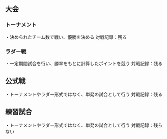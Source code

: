 ## 大会
### トーナメント
・決められたチーム数で戦い、優勝を決める
対戦記録：残る

### ラダー戦
・一定期間試合を行い、勝率をもとに計算したポイントを競う
対戦記録：残る

## 公式戦
・トーナメントやラダー形式ではなく、単発の試合として行う
対戦記録：残る 

## 練習試合
・トーナメントやラダー形式ではなく、単発の試合として行う
対戦記録：残らない